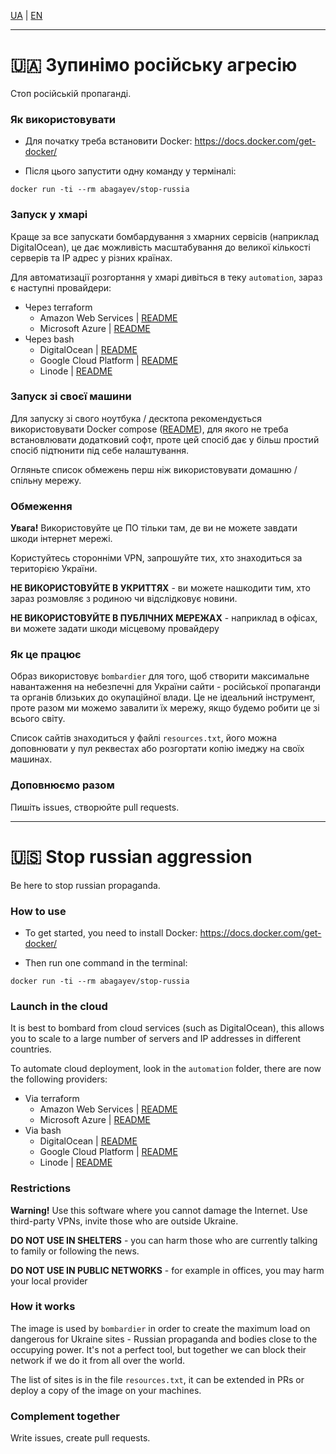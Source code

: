 [UA](#-зупинімо-російську-агресію) | [EN](#-stop-russian-aggression)

---

# 🇺🇦 Зупинімо російську агресію

Стоп російській пропаганді.

### Як використовувати

- Для початку треба встановити Docker: https://docs.docker.com/get-docker/

- Після цього запустити одну команду у терміналі:

```shell
docker run -ti --rm abagayev/stop-russia
```

### Запуск у хмарі

Краще за все запускати бомбардування з хмарних сервісів (наприклад DigitalOcean), це дає можливість масштабування до великої кількості серверів та IP адрес у різних країнах.

Для автоматизації розгортання у хмарі дивіться в теку `automation`, зараз є наступні провайдери:

- Через terraform
  - Amazon Web Services | [README](automation/aws-terraform#-aws-terraform-автоматизація)
  - Microsoft Azure | [README](automation/azure-terraform#-microsoft-azure-terraform-автоматизація)
- Через bash
  - DigitalOcean | [README](automation/digitaocean#-digitalocean-droplet-автоматизація)
  - Google Cloud Platform | [README](automation/gcp-gcloud#-google-cloud-platform-gcp-vm-автоматизація)
  - Linode | [README](automation/linode#-linode-автоматизація)

### Запуск зі своєї машини

Для запуску зі свого ноутбука / десктопа рекомендується використовувати Docker compose ([README](automation/compose#-docker-compose-автоматизація)), для якого не треба встановлювати додатковий софт, проте цей спосіб дає у більш простий спосіб підтюнити під себе налаштування.

Огляньте список обмежень перш ніж використовувати домашню / спільну мережу.

### Обмеження

**Увага!** Використовуйте це ПО тільки там, де ви не можете завдати шкоди інтернет мережі.

Користуйтесь сторонніми VPN, запрошуйте тих, хто знаходиться за територією України.

**НЕ ВИКОРИСТОВУЙТЕ В УКРИТТЯХ** - ви можете нашкодити тим, хто зараз розмовляє з родиною чи відслідковує новини.

**НЕ ВИКОРИСТОВУЙТЕ В ПУБЛІЧНИХ МЕРЕЖАХ** - наприклад в офісах, ви можете задати шкоди місцевому провайдеру

### Як це працює

Образ використовує `bombardier` для того, щоб створити максимальне навантаження на небезпечні для України сайти - російської пропаганди та органів близьких до окупаційної влади. Це не ідеальний інструмент, проте разом ми можемо завалити їх мережу, якщо будемо робити це зі всього світу.

Список сайтів знаходиться у файлі `resources.txt`, його можна доповнювати у пул реквестах або розгортати копію імеджу на своїх машинах.

### Доповнюємо разом

Пишіть issues, створюйте pull requests.

---

# 🇺🇸 Stop russian aggression

Be here to stop russian propaganda.

### How to use

- To get started, you need to install Docker: https://docs.docker.com/get-docker/

- Then run one command in the terminal:

```shell
docker run -ti --rm abagayev/stop-russia
```

### Launch in the cloud

It is best to bombard from cloud services (such as DigitalOcean), this allows you to scale to a large number of servers and IP addresses in different countries.

To automate cloud deployment, look in the `automation` folder, there are now the following providers:

- Via terraform
  - Amazon Web Services | [README](automation/aws-terraform#-aws-terraform-automation)
  - Microsoft Azure | [README](automation/azure-terraform#-microsoft-azure-terraform-automation)
- Via bash
  - DigitalOcean | [README](automation/digitaocean#-digitalocean-droplet-automation)
  - Google Cloud Platform | [README](automation/gcp-gcloud#-google-cloud-platform-gcp-vm-automation)
  - Linode | [README](automation/linode#-linode-automation)

### Restrictions

**Warning!** Use this software where you cannot damage the Internet. Use third-party VPNs, invite those who are outside Ukraine.

**DO NOT USE IN SHELTERS** - you can harm those who are currently talking to family or following the news.

**DO NOT USE IN PUBLIC NETWORKS** - for example in offices, you may harm your local provider

### How it works

The image is used by `bombardier` in order to create the maximum load on dangerous for Ukraine sites - Russian propaganda and bodies close to the occupying power. It's not a perfect tool, but together we can block their network if we do it from all over the world.

The list of sites is in the file `resources.txt`, it can be extended in PRs or deploy a copy of the image on your machines.

### Complement together

Write issues, create pull requests.
